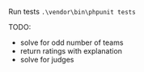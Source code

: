 Run tests
`.\vendor\bin\phpunit tests`

TODO:
- solve for odd number of teams
- return ratings with explanation
- solve for judges